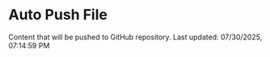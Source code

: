 # Auto Push File

Content that will be pushed to GitHub repository.
Last updated: 07/30/2025, 07:14:59 PM
